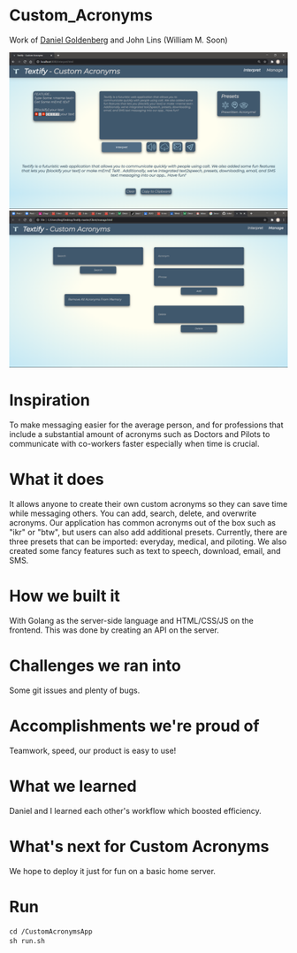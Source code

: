 # Custom_Acronyms
Work of <a href="https://github.com/DanielGoldenberg0">Daniel Goldenberg</a> and John Lins (William M. Soon)
<br/>

<img src="screenshot1.png">
<img src="screenshot2.png">

# Inspiration
To make messaging easier for the average person, and for professions that include a substantial amount of acronyms such as Doctors and Pilots to communicate with co-workers faster especially when time is crucial.

# What it does
It allows anyone to create their own custom acronyms so they can save time while messaging others. You can add, search, delete, and overwrite acronyms. Our application has common acronyms out of the box such as "ikr" or "btw", but users can also add additional presets. Currently, there are three presets that can be imported: everyday, medical, and piloting. We also created some fancy features such as text to speech, download, email, and SMS.

# How we built it
With Golang as the server-side language and HTML/CSS/JS on the frontend. This was done by creating an API on the server.

# Challenges we ran into
Some git issues and plenty of bugs.

# Accomplishments we're proud of
Teamwork, speed, our product is easy to use!

# What we learned
Daniel and I learned each other's workflow which boosted efficiency.

# What's next for Custom Acronyms
We hope to deploy it just for fun on a basic home server.

# Run
`cd /CustomAcronymsApp`
</br>
`sh run.sh`
